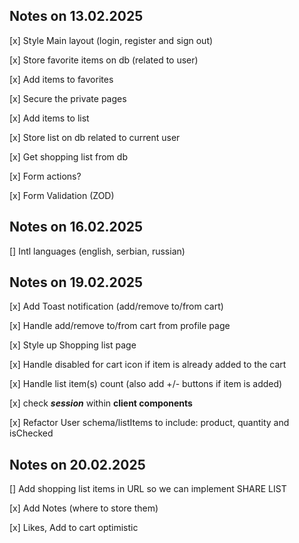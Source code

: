 ## Notes on 13.02.2025

[x] Style Main layout (login, register and sign out)

[x] Store favorite items on db (related to user)

[x] Add items to favorites

[x] Secure the private pages

[x] Add items to list

[x] Store list on db related to current user

[x] Get shopping list from db

[x] Form actions?

[x] Form Validation (ZOD)

## Notes on 16.02.2025

[] Intl languages (english, serbian, russian)

## Notes on 19.02.2025

[x] Add Toast notification (add/remove to/from cart)

[x] Handle add/remove to/from cart from profile page

[x] Style up Shopping list page

[x] Handle disabled for cart icon if item is already added to the cart

[x] Handle list item(s) count (also add +/- buttons if item is added)

[x] check _**session**_ within **client components**

[x] Refactor User schema/listItems to include: product, quantity and isChecked


## Notes on 20.02.2025

[] Add shopping list items in URL so we can implement SHARE LIST

[x] Add Notes (where to store them)

[x] Likes, Add to cart optimistic

